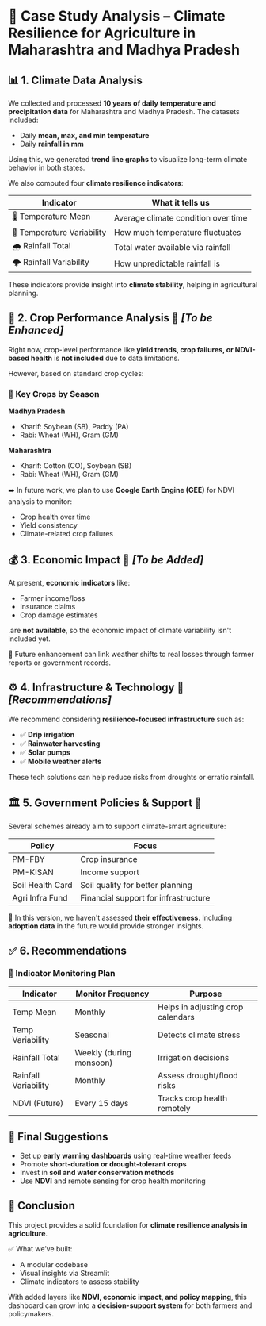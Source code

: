 
# 📝 Case Study Analysis – Climate Resilience for Agriculture in Maharashtra and Madhya Pradesh

## 📊 1. Climate Data Analysis 

We collected and processed **10 years of daily temperature and precipitation data** for Maharashtra and Madhya Pradesh. The datasets included:

- Daily **mean, max, and min temperature**
- Daily **rainfall in mm**

Using this, we generated **trend line graphs** to visualize long-term climate behavior in both states.

We also computed four **climate resilience indicators**:

| Indicator               | What it tells us                     |
|------------------------|--------------------------------------|
| 🌡️ Temperature Mean     | Average climate condition over time  |
| 🔄 Temperature Variability | How much temperature fluctuates     |
| 🌧️ Rainfall Total        | Total water available via rainfall   |
| 🌩️ Rainfall Variability  | How unpredictable rainfall is        |

These indicators provide insight into **climate stability**, helping in agricultural planning.

## 🌾 2. Crop Performance Analysis 🚧 *[To be Enhanced]*

Right now, crop-level performance like **yield trends, crop failures, or NDVI-based health** is **not included** due to data limitations.

However, based on standard crop cycles:

### 📍 Key Crops by Season

**Madhya Pradesh**
- Kharif: Soybean (SB), Paddy (PA)
- Rabi: Wheat (WH), Gram (GM)

**Maharashtra**
- Kharif: Cotton (CO), Soybean (SB)
- Rabi: Wheat (WH), Gram (GM)

➡️ In future work, we plan to use **Google Earth Engine (GEE)** for NDVI analysis to monitor:
- Crop health over time
- Yield consistency
- Climate-related crop failures

## 💰 3. Economic Impact 🚧 *[To be Added]*

At present, **economic indicators** like:
- Farmer income/loss
- Insurance claims
- Crop damage estimates

.are **not available**, so the economic impact of climate variability isn't included yet.

📌 Future enhancement can link weather shifts to real losses through farmer reports or government records.

## ⚙️ 4. Infrastructure & Technology 🧪 *[Recommendations]*

We recommend considering **resilience-focused infrastructure** such as:

- ✅ **Drip irrigation**
- ✅ **Rainwater harvesting**
- ✅ **Solar pumps**
- ✅ **Mobile weather alerts**

These tech solutions can help reduce risks from droughts or erratic rainfall.

## 🏛 5. Government Policies & Support 📜

Several schemes already aim to support climate-smart agriculture:

| Policy | Focus |
|--------|-------|
| PM-FBY | Crop insurance |
| PM-KISAN | Income support |
| Soil Health Card | Soil quality for better planning |
| Agri Infra Fund | Financial support for infrastructure |

📌 In this version, we haven't assessed **their effectiveness**. Including **adoption data** in the future would provide stronger insights.

## ✅ 6. Recommendations

### 📌 Indicator Monitoring Plan

| Indicator | Monitor Frequency | Purpose |
|-----------|------------------|---------|
| Temp Mean | Monthly | Helps in adjusting crop calendars |
| Temp Variability | Seasonal | Detects climate stress |
| Rainfall Total | Weekly (during monsoon) | Irrigation decisions |
| Rainfall Variability | Monthly | Assess drought/flood risks |
| NDVI (Future) | Every 15 days | Tracks crop health remotely |

## 📢 Final Suggestions

- Set up **early warning dashboards** using real-time weather feeds
- Promote **short-duration or drought-tolerant crops**
- Invest in **soil and water conservation methods**
- Use **NDVI** and remote sensing for crop health monitoring

## 🚀 Conclusion

This project provides a solid foundation for **climate resilience analysis in agriculture**.

✅ What we’ve built:
- A modular codebase
- Visual insights via Streamlit
- Climate indicators to assess stability

With added layers like **NDVI, economic impact, and policy mapping**, this dashboard can grow into a **decision-support system** for  both farmers and policymakers.